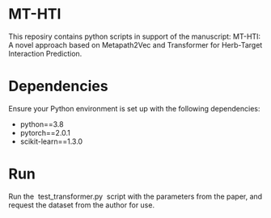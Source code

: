 # MT-HTI
This reposiry contains python scripts in support of the manuscript: MT-HTI: A novel approach based on Metapath2Vec and Transformer for Herb-Target Interaction Prediction.

# Dependencies
Ensure your Python environment is set up with the following dependencies:

- python==3.8
- pytorch==2.0.1
- scikit-learn==1.3.0

# Run
Run the  test_transformer.py  script with the parameters from the paper, and request the dataset from the author for use.
